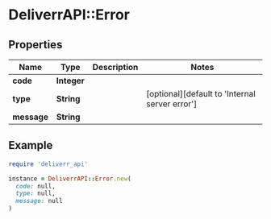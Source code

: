 # DeliverrAPI::Error

## Properties

| Name | Type | Description | Notes |
| ---- | ---- | ----------- | ----- |
| **code** | **Integer** |  |  |
| **type** | **String** |  | [optional][default to &#39;Internal server error&#39;] |
| **message** | **String** |  |  |

## Example

```ruby
require 'deliverr_api'

instance = DeliverrAPI::Error.new(
  code: null,
  type: null,
  message: null
)
```

